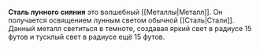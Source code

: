 **Сталь лунного сияния** это волшебный [[Металлы|Металл]]. Он получается освящением лунным светом обычной [[Сталь|Стали]]. Данный металл светиться в темноте, создавая яркий свет в радиусе 15 футов и тусклый свет в радиусе ещё 15 футов.